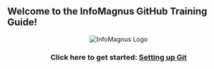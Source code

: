 
## Welcome to the InfoMagnus GitHub Training Guide!

<center>

![InfoMagnus Logo](../../../img/logo.png)

### Click here to get started: [Setting up Git](/docs/getting-started/setting-up-git)

</center>
